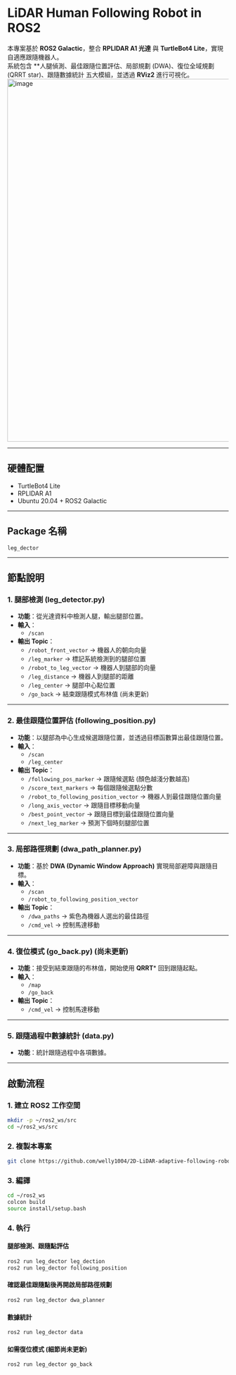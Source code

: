# LiDAR Human Following Robot in ROS2

本專案基於 **ROS2 Galactic**，整合 **RPLIDAR A1 光達** 與 **TurtleBot4 Lite**，實現自適應跟隨機器人。  
系統包含 **人腿偵測、最佳跟隨位置評估、局部規劃 (DWA)、復位全域規劃 (QRRT star)、跟隨數據統計 五大模組，並透過 **RViz2** 進行可視化。
<img width="1514" height="825" alt="image" src="https://github.com/user-attachments/assets/e74ebd31-b39c-417a-9b0f-b20efa379376" />

---

## 硬體配置

- TurtleBot4 Lite  
- RPLIDAR A1  
- Ubuntu 20.04 + ROS2 Galactic  

---

## Package 名稱

`leg_dector`

---

## 節點說明

### 1. 腿部檢測 (leg_detector.py)

- **功能**：從光達資料中檢測人腿，輸出腿部位置。  
- **輸入**：  
  - `/scan`  
- **輸出 Topic**：  
  - `/robot_front_vector` → 機器人的朝向向量  
  - `/leg_marker` → 標記系統檢測到的腿部位置  
  - `/robot_to_leg_vector` → 機器人到腿部的向量  
  - `/leg_distance` → 機器人到腿部的距離  
  - `/leg_center` → 腿部中心點位置  
  - `/go_back` → 結束跟隨模式布林值 (尚未更新)  

---

### 2. 最佳跟隨位置評估 (following_position.py)

- **功能**：以腿部為中心生成候選跟隨位置，並透過目標函數算出最佳跟隨位置。  
- **輸入**：  
  - `/scan`  
  - `/leg_center`  
- **輸出 Topic**：  
  - `/following_pos_marker` → 跟隨候選點 (顏色越淺分數越高)  
  - `/score_text_markers` → 每個跟隨候選點分數  
  - `/robot_to_following_position_vector` → 機器人到最佳跟隨位置向量  
  - `/long_axis_vector` → 跟隨目標移動向量  
  - `/best_point_vector` → 跟隨目標到最佳跟隨位置向量  
  - `/next_leg_marker` → 預測下個時刻腿部位置  

---

### 3. 局部路徑規劃 (dwa_path_planner.py)

- **功能**：基於 **DWA (Dynamic Window Approach)** 實現局部避障與跟隨目標。  
- **輸入**：  
  - `/scan`  
  - `/robot_to_following_position_vector`  
- **輸出 Topic**：  
  - `/dwa_paths` → 紫色為機器人選出的最佳路徑  
  - `/cmd_vel` → 控制馬達移動  

---

### 4. 復位模式 (go_back.py) (尚未更新)

- **功能**：接受到結束跟隨的布林值，開始使用 **QRRT*** 回到跟隨起點。  
- **輸入**：  
  - `/map`  
  - `/go_back`  
- **輸出 Topic**：  
  - `/cmd_vel` → 控制馬達移動  

---

### 5. 跟隨過程中數據統計 (data.py)

- **功能**：統計跟隨過程中各項數據。  

---

## 啟動流程

### 1. 建立 ROS2 工作空間

```bash
mkdir -p ~/ros2_ws/src
cd ~/ros2_ws/src
```

### 2. 複製本專案

```bash
git clone https://github.com/welly1004/2D-LiDAR-adaptive-following-robot.git
```

### 3. 編譯

```bash
cd ~/ros2_ws
colcon build
source install/setup.bash
```

### 4. 執行

#### 腿部檢測、跟隨點評估

```bash
ros2 run leg_dector leg_dection
ros2 run leg_dector following_position
```

#### 確認最佳跟隨點後再開啟局部路徑規劃

```bash
ros2 run leg_dector dwa_planner
```

#### 數據統計

```bash
ros2 run leg_dector data
```

#### 如需復位模式 (細節尚未更新)

```bash
ros2 run leg_dector go_back
```
